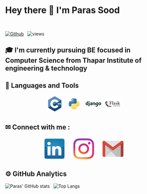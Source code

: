 # Hey there 👋 I'm Paras Sood
<br />

[![Github](https://img.shields.io/github/followers/Paras-Sood?label=Follow&style=social)](https://github.com/Paras-Sood) &nbsp; ![views](https://komarev.com/ghpvc/?username=Paras-Sood)

## 🎓 I'm currently pursuing BE focused in Computer Science from Thapar Institute of engineering & technology

## 🧰 Languages and Tools

<p align='center'>
    <img height="50" style="margin:4px" src="https://raw.githubusercontent.com/github/explore/80688e429a7d4ef2fca1e82350fe8e3517d3494d/topics/cpp/cpp.png">
    <img height="50" style="margin:4px" src="https://raw.githubusercontent.com/github/explore/80688e429a7d4ef2fca1e82350fe8e3517d3494d/topics/python/python.png">
    <img height="50" style="margin:4px" src="https://raw.githubusercontent.com/github/explore/80688e429a7d4ef2fca1e82350fe8e3517d3494d/topics/django/django.png">
    <img height="50" style="margin:4px" src="https://raw.githubusercontent.com/github/explore/80688e429a7d4ef2fca1e82350fe8e3517d3494d/topics/flask/flask.png">
</p>


## ✉ Connect with me :

<p align='center'>
  <a href="https://www.linkedin.com/in/paras29sood"><img src="linkedin.png" height="70" style="vertical-align:top; margin:4px"></a>
  <a href="https://www.instagram.com/paras29sood/"><img src="instagram.png" height="70" style="vertical-align:top; margin:4px"></a>
  <a href="mailto:paras29sood@gmail.com"> <img src="gmail.png" alt="" height="70" style="vertical-align:top; margin:4px"></a>
</p>

## ⚙️  GitHub Analytics

![Paras' GitHub stats](https://github-readme-stats.vercel.app/api?username=Paras-Sood&theme=dark&show_icons=true) &nbsp; ![Top Langs](https://github-readme-stats.vercel.app/api/top-langs/?username=Paras-Sood&exclude_repo=ELC-2020,disease-predictor&theme=dark)

